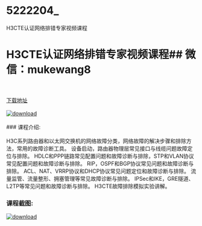 # 5222204_
H3CTE认证网络排错专家视频课程
# H3CTE认证网络排错专家视频课程## 微信：mukewang8
<br/></br>[下载地址](http://www.36tz.cn/article/5222204 "下载地址")
<br/></br>[![download](http://36tz.cn/muke_img/2021_12_1-80-300x171.png "下载地址")](http://www.36tz.cn/article/5222204 "下载地址")
<br/></br>### 课程介绍:<br/></br>H3C系列路由器和以太网交换机的网络故障分类，网络故障的解决步骤和排除方法，常用的故障诊断工具。
设备启动，路由器物理层常见接口与线缆问题故障定位与排除。
HDLC和PPP链路常见配置问题和故障诊断与排除，STP和VLAN协议常见配置问题和故障诊断与排除。
RIP，OSPF和BGP协议常见问题和故障诊断与排除。
ACL、NAT、VRRP协议和DHCP协议常见问题定位和故障诊断与排除。
流量监管、流量整形、拥塞管理等常见故障诊断与排除。
IPSec和IKE，GRE隧道、L2TP等常见问题和故障诊断与排除。
H3CTE故障排除模拟实验讲解。

### 课程截图:
[![download](http://36tz.cn/muke_img/2021_12_2-49.png "下载地址")](http://www.36tz.cn/article/5222204 "下载地址")
